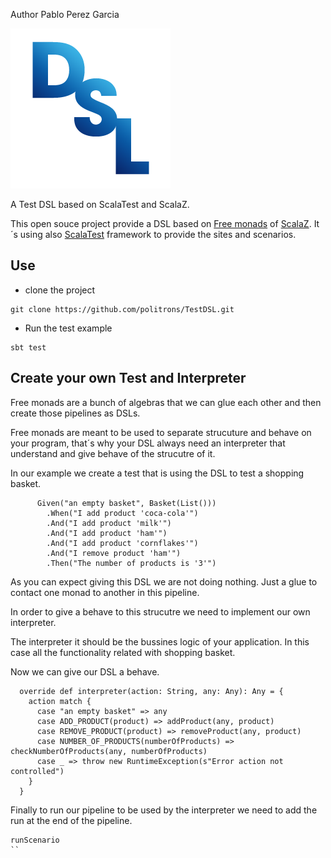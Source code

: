 Author  Pablo Perez Garcia

![My image](src/main/resources/img/dsl-icon.png)


A Test DSL based on ScalaTest and ScalaZ.

This open souce project provide a DSL based on [Free monads](http://eed3si9n.com/learning-scalaz/Free+Monad.html) of [ScalaZ](https://github.com/scalaz/scalaz).
It´s using also [ScalaTest](http://www.scalatest.org/) framework to provide the sites and scenarios.

## Use

* clone the project
```
git clone https://github.com/politrons/TestDSL.git
```
* Run the test example
```
sbt test

```

## Create your own Test and Interpreter

Free monads are a bunch of algebras that we can glue each other and then create those pipelines as DSLs.

Free monads are meant to be used to separate strucuture and behave on your program, that´s why your DSL always need
an interpreter that understand and give behave of the strucutre of it.

In our example we create a test that is using the DSL to test a shopping basket.

```
      Given("an empty basket", Basket(List()))
        .When("I add product 'coca-cola'")
        .And("I add product 'milk'")
        .And("I add product 'ham'")
        .And("I add product 'cornflakes'")
        .And("I remove product 'ham'")
        .Then("The number of products is '3'")
```

As you can expect giving this DSL we are not doing nothing. Just a glue to contact one monad to another in this pipeline.

In order to give a behave to this strucutre we need to implement our own interpreter.

The interpreter it should be the bussines logic of your application. In this case all the functionality related with shopping basket.

Now we can give our DSL a behave.

```
  override def interpreter(action: String, any: Any): Any = {
    action match {
      case "an empty basket" => any
      case ADD_PRODUCT(product) => addProduct(any, product)
      case REMOVE_PRODUCT(product) => removeProduct(any, product)
      case NUMBER_OF_PRODUCTS(numberOfProducts) => checkNumberOfProducts(any, numberOfProducts)
      case _ => throw new RuntimeException(s"Error action not controlled")
    }
  }

```

Finally to run our pipeline to be used by the interpreter we need to add the run at the end of the pipeline.

```
runScenario
``



